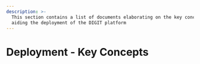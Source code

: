 ```yaml
---
description: >-
  This section contains a list of documents elaborating on the key concepts
  aiding the deployment of the DIGIT platform
---
```


# Deployment - Key Concepts



